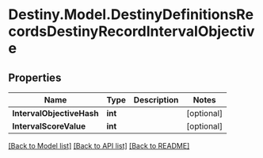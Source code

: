 # Destiny.Model.DestinyDefinitionsRecordsDestinyRecordIntervalObjective

## Properties

Name | Type | Description | Notes
------------ | ------------- | ------------- | -------------
**IntervalObjectiveHash** | **int** |  | [optional] 
**IntervalScoreValue** | **int** |  | [optional] 

[[Back to Model list]](../README.md#documentation-for-models) [[Back to API list]](../README.md#documentation-for-api-endpoints) [[Back to README]](../README.md)


